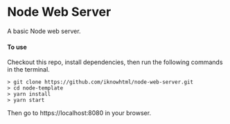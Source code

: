 # Node Web Server
A basic Node web server.

#### To use
Checkout this repo, install dependencies, then run the following commands in the terminal.

```
> git clone https://github.com/iknowhtml/node-web-server.git
> cd node-template
> yarn install
> yarn start
```
Then go to https://localhost:8080 in your browser.
